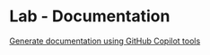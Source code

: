 # Lab - Documentation

[Generate documentation using GitHub Copilot tools](https://learn.microsoft.com/en-us/training/modules/generate-documentation-using-github-copilot-tools/)